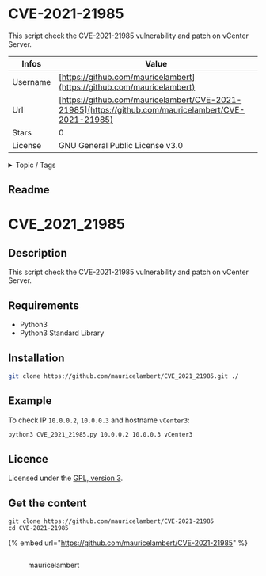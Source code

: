 # CVE-2021-21985

This script check the CVE-2021-21985 vulnerability and patch on vCenter Server.

| Infos    | Value                                                              |
| -------- | -------------------------------------------------------------------|
| Username | [https://github.com/mauricelambert](https://github.com/mauricelambert) |
| Url      | [https://github.com/mauricelambert/CVE-2021-21985](https://github.com/mauricelambert/CVE-2021-21985)                                               |
| Stars    | 0                                                          |
| License  | GNU General Public License v3.0                                                        |

<details>

<summary>Topic / Tags</summary>

* cve* cve-2021-21985* python3* security* security-scan* vcenter

</details>

## Readme

# CVE_2021_21985

## Description

This script check the CVE-2021-21985 vulnerability and patch on vCenter Server.

## Requirements

 - Python3
 - Python3 Standard Library

## Installation

```bash
git clone https://github.com/mauricelambert/CVE_2021_21985.git ./
```

## Example

To check IP `10.0.0.2`, `10.0.0.3` and hostname `vCenter3`:

```bash
python3 CVE_2021_21985.py 10.0.0.2 10.0.0.3 vCenter3
```

## Licence
Licensed under the [GPL, version 3](https://www.gnu.org/licenses/).


## Get the content

```
git clone https://github.com/mauricelambert/CVE-2021-21985
cd CVE-2021-21985
```

{% embed url="https://github.com/mauricelambert/CVE-2021-21985" %}

<figure><img src="https://avatars.githubusercontent.com/u/50479118?v=4" alt=""><figcaption><p>mauricelambert</p></figcaption></figure>
